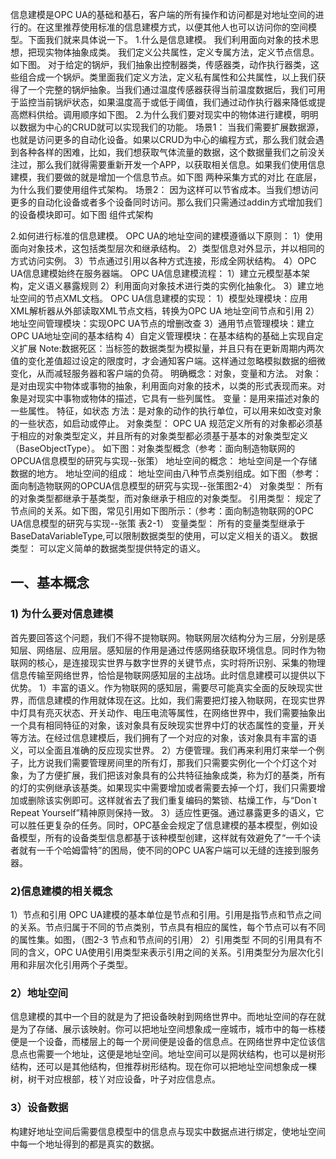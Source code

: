 信息建模是OPC UA的基础和基石，客户端的所有操作和访问都是对地址空间的进行的。在这里推荐使用标准的信息建模方式，以便其他人也可以访问你的空间模型。下面我们就来具体说一下。
1.什么是信息建模。
我们利用面向对象的技术思想，把现实物体抽象成类。
我们定义公共属性，定义专属方法，定义节点信息。如下图。
对于给定的锅炉，我们抽象出控制器类，传感器类，动作执行器类，这些组合成一个锅炉。类里面我们定义方法，定义私有属性和公共属性，以上我们获得了一个完整的锅炉抽象。当我们通过温度传感器获得当前温度数据后，我们可用于监控当前锅炉状态，如果温度高于或低于阈值，我们通过动作执行器来降低或提高燃料供给。调用顺序如下图。
2.为什么我们要对现实中的物体进行建模，明明以数据为中心的CRUD就可以实现我们的功能。
场景1：
当我们需要扩展数据源，也就是访问更多的自动化设备。如果以CRUD为中心的编程方式，那么我们就会遇到各种各样的困难，比如，我们想获取气体流量的数据，这个数据量我们之前没关注过，那么我们就得需要重新开发一个APP，以获取相关信息。如果我们使用信息建模，我们要做的就是增加一个信息节点。如下图
两种采集方式的对比
在底层，为什么我们要使用组件式架构。
场景2：
因为这样可以节省成本。当我们想访问更多的自动化设备或者多个设备同时访问。那么我们只需通过addin方式增加我们的设备模块即可。如下图
组件式架构

2.如何进行标准的信息建模。
OPC UA的地址空间的建模遵循以下原则：
1）使用面向对象技术，这包括类型层次和继承结构。
 2）类型信息对外显示，并以相同的方式访问实例。 
3）节点通过引用以各种方式连接，形成全网状结构。
 4）OPC UA信息建模始终在服务器端。 
OPC UA信息建模流程： 
1）建立元模型基本架构，定义语义暴露规则 
2）利用面向对象技术进行类的实例化抽象化。 
3）建立地址空间的节点XML文档。 
OPC UA信息建模的实现：
 1）模型处理模块：应用XML解析器从外部读取XML节点文档，转换为OPC UA 地址空间节点和引用
 2）地址空间管理模块：实现OPC UA节点的增删改查
 3）通用节点管理模块：建立OPC UA地址空间的基本结构
 4）自定义管理模块：在基本结构的基础上实现自定义扩展
 Note:数据死区：当标签的数据类型为模拟量，并且只有在更新周期内两次值的变化差值超过设定的限度时，才会通知客户端。这样通过忽略模拟数据的细微变化，从而减轻服务器和客户端的负荷。
 明确概念：对象，变量和方法。
 对象：是对由现实中物体或事物的抽象，利用面向对象的技术，以类的形式表现而来。对象是对现实中事物或物体的描述，它具有一些列属性。
 变量：是用来描述对象的一些属性。
 特征，如状态
方法：是对象的动作的执行单位，可以用来如改变对象的一些状态，如启动或停止。
 对象类型：
 OPC UA 规范定义所有的对象都必须基于相应的对象类型定义，并且所有的对象类型都必须基于基本的对象类型定义（BaseObjectType）。
 如下图：对象类型概念（参考：面向制造物联网的OPCUA信息模型的研究与实现--张策）
 地址空间的概念：
 地址空间是一个存储数据的地方。
 地址空间的组成：
 地址空间由八种节点类别组成。如下图（参考：面向制造物联网的OPCUA信息模型的研究与实现--张策图2-4）
 对象类型：
 所有的对象类型都继承于基类型，而对象继承于相应的对象类型。
 引用类型：
 规定了节点间的关系。如下图，常见引用如下图所示：（参考：面向制造物联网的OPC UA信息模型的研究与实现--张策 表2-1）
 变量类型：
 所有的变量类型继承于BaseDataVariableType,可以限制数据类型的使用，可以定义相关的语义。
 数据类型：
  可以定义简单的数据类型提供特定的语义。
 ## 一、基本概念
 ### 1) 为什么要对信息建模
首先要回答这个问题，我们不得不提物联网。物联网层次结构分为三层，分别是感知层、网络层、应用层。感知层的作用是通过传感网络获取环境信息。同时作为物联网的核心，是连接现实世界与数字世界的关键节点，实时将所识别、采集的物理信息传输至网络世界，恰恰是物联网感知层的主战场。此时信息建模可以提供以下优势。
 1）丰富的语义。作为物联网的感知层，需要尽可能真实全面的反映现实世界，而信息建模的作用就体现在这。比如，我们需要把灯接入物联网，在现实世界中灯具有亮灭状态、开关动作、电压电流等属性，在网络世界中，我们需要抽象出一个具有相同特征的对象，该对象具有反映现实世界中灯的状态属性的变量，开关等方法。在经过信息建模后，我们拥有了一个对应的对象，该对象具有丰富的语义，可以全面且准确的反应现实世界。
 2）方便管理。我们再来利用灯来举一个例子，比方说我们需要管理房间里的所有灯，那我们只需要实例化一个个灯这个对象，为了方便扩展，我们把该对象具有的公共特征抽象成类，称为灯的基类，所有的灯的实例继承该基类。如果现实中需要增加或者需要去掉一个灯，我们只需要增加或删除该实例即可。这样就省去了我们重复编码的繁锁、枯燥工作，与“Don`t Repeat Yourself”精神原则保持一致。
 3）适应性更强。通过暴露更多的语义，它可以胜任更复杂的任务。同时，OPC基金会规定了信息建模的基本模型，例如设备模型，所有的设备类型信息都基于该种模型创建，这样就有效避免了“一千个读者就有一千个哈姆雷特”的困局，使不同的OPC UA客户端可以无缝的连接到服务器。
 ### 2)信息建模的相关概念
 1）节点和引用
 OPC UA建模的基本单位是节点和引用。引用是指节点和节点之间的关系。节点归属于不同的节点类别，节点具有相应的属性，每个节点可以有不同的属性集。如图，（图2-3 节点和节点间的引用）
 2）引用类型
 不同的引用具有不同的含义，OPC UA使用引用类型来表示引用之间的关系。引用类型分为层次化引用和非层次化引用两个子类型。
  ### 2）地址空间
  信息建模的其中一个目的就是为了把设备映射到网络世界中。而地址空间的存在就是为了存储、展示该映射。你可以把地址空间想象成一座城市，城市中的每一栋楼便是一个设备，而楼层上的每一个房间便是设备的信息点。在网络世界中定位该信息点也需要一个地址，这便是地址空间。地址空间可以是网状结构，也可以是树形结构，还可以是其他结构，但推荐树形结构。现在你可以把地址空间想象成一棵树，树干对应根部，枝丫对应设备，叶子对应信息点。
  ### 3）设备数据
  构建好地址空间后需要信息模型中的信息点与现实中数据点进行绑定，使地址空间中每一个地址得到的都是真实的数据。
<!--stackedit_data:
eyJoaXN0b3J5IjpbLTE4NDk0NzY5ODksMTk1NTA3NDk5MiwtOT
U2ODY2NzAzLC0xMjIwNDc0MzIwLDYwNTU4MTcyNCwxNDk5NDY4
NDk1LDE1MjQxMDU1NDIsNTQ3NjA4NDI1LC0xMDE3NjcxNjIzLC
0xODE4MjQxNDM0LDI1NTk3Nzc5MSwtMTU2NTEzOTk1MCwtMjEx
MDYyNjk5NiwxOTQ1NzMxOTUsNzEzNjcyNTIxLC0yMTA5MzQyOT
g0LC0xNjAwMTk1NzY1LDI2OTczMzg5OSwtMjEzNjIyODExLDk3
NTkxNjE0NV19
-->